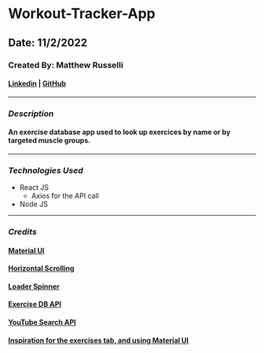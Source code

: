 # Workout-Tracker-App

## Date: 11/2/2022

### Created By: Matthew Russelli

#### [Linkedin](https://www.linkedin.com/in/matthewrusselli/) | [GitHub](https://github.com/MattRusselli)

---

### **_Description_**

#### An exercise database app used to look up exercices by name or by targeted muscle groups.

---

### **_Technologies Used_**

- React JS
  - Axios for the API call
- Node JS

---

### **_Credits_**

#### [Material UI](https://mui.com/material-ui/getting-started/overview/)

#### [Horizontal Scrolling](https://www.npmjs.com/package/react-horizontal-scrolling-menu)

#### [Loader Spinner](https://www.npmjs.com/package/react-loader-spinner)

#### [Exercise DB API](https://rapidapi.com/justin-WFnsXH_t6/api/exercisedb/)

#### [YouTube Search API](https://rapidapi.com/h0p3rwe/api/youtube-search-and-download)

#### [Inspiration for the exercises tab, and using Material UI](https://www.youtube.com/watch?v=KBpoBc98BwM&ab_channel=JavaScriptMastery)

